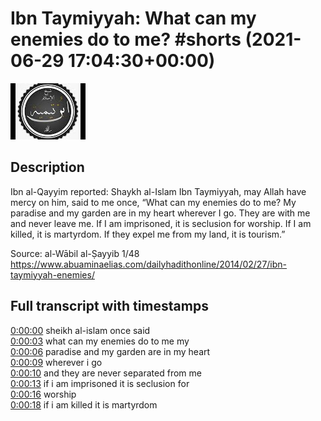 # Ibn Taymiyyah: What can my enemies do to me? #shorts (2021-06-29 17:04:30+00:00)

![alt Ibn Taymiyyah: What can my enemies do to me? #shorts](B3WwE23Dagw.jpg "Ibn Taymiyyah: What can my enemies do to me? #shorts")

## Description

Ibn al-Qayyim reported: Shaykh al-Islam Ibn Taymiyyah, may Allah have mercy on him, said to me once, “What can my enemies do to me? My paradise and my garden are in my heart wherever I go. They are with me and never leave me. If I am imprisoned, it is seclusion for worship. If I am killed, it is martyrdom. If they expel me from my land, it is tourism.”

Source: al-Wābil al-Ṣayyib 1/48
https://www.abuaminaelias.com/dailyhadithonline/2014/02/27/ibn-taymiyyah-enemies/



## Full transcript with timestamps

[0:00:00](https://youtu.be/B3WwE23Dagw?t=0) sheikh al-islam once said  
[0:00:03](https://youtu.be/B3WwE23Dagw?t=3) what can my enemies do to me my  
[0:00:06](https://youtu.be/B3WwE23Dagw?t=6) paradise and my garden are in my heart  
[0:00:09](https://youtu.be/B3WwE23Dagw?t=9) wherever i go  
[0:00:10](https://youtu.be/B3WwE23Dagw?t=10) and they are never separated from me  
[0:00:13](https://youtu.be/B3WwE23Dagw?t=13) if i am imprisoned it is seclusion for  
[0:00:16](https://youtu.be/B3WwE23Dagw?t=16) worship  
[0:00:18](https://youtu.be/B3WwE23Dagw?t=18) if i am killed it is martyrdom  
